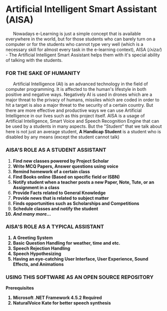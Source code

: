 # Artificial Intelligent Smart Assistant (AISA)
&nbsp;&nbsp;&nbsp;&nbsp;&nbsp;&nbsp;Nowadays e-Learning is just a simple concept that is available everywhere in the world, but for those students who can barely turn on a computer or for the students who cannot type very well (which is a necessary skill for almost every task in the e-learning context), AISA  (<em>/ʌizə/</em>) - The Artificial Intelligent Smart Assistant helps them with it's special ability of talking with the students.

### FOR THE SAKE OF HUMANITY

&nbsp;&nbsp;&nbsp;&nbsp;&nbsp;&nbsp;Artificial Intelligence (AI) is an advanced technology in the field of computer programming. It is affected to the human's lifestyle in both positive and negative ways. Negatively AI is used in drones which are a major threat to the privacy of humans, missiles which are coded in order to hit a target is also a major threat to the security of a certain country. But there are more effective and productive ways we can use Artificial Intelligence in our lives such as this project itself. AISA is a usage of Artificial Intelligence, Smart Voice and Speech Recognition Engine that can be used by a students in many aspects. But the "Student" that we talk about here is not just an average student, <strong>A Handicap Student</strong> is a student who is disabled by any means (except the student cannot talk)

### AISA'S ROLE AS A STUDENT ASSISTANT

1. <strong>Find new classes powered by Project Scholar</strong>
2. <strong>Write MCQ Papers, Answer questions using voice</strong>
3. <strong>Remind homework of a certain class</strong>
4. <strong>Find Books online (Based on specific field or ISBN)</strong>
5. <strong>Notify student when a teacher posts a new Paper, Note, Tute, or an Assignment in a class</strong>
6. <strong>Provide Facts related to General Knowledge</strong>
7. <strong>Provide news that is related to subject matter</strong>
8. <strong>Finds opportunities such as Scholarships and Competitions</strong>
9. <strong>Schedule classes and notify the student
9. <em>And many more...</em>

### AISA'S ROLE AS A TYPICAL ASSISTANT

1. A Greeting System
2. Basic Question Handling for weather, time and etc.
3. Speech Rejection Handling
4. Speech Hypothesizing
5. Having an eye-catching User Interface, User Experience, Sound Effects, and Animations

### USING THIS SOFTWARE AS AN OPEN SOURCE REPOSITORY

<strong>Prerequisites</strong>
1. Microsoft .NET Framework 4.5.2 Required
2. NaturalVoice Kate for better speech synthesis
